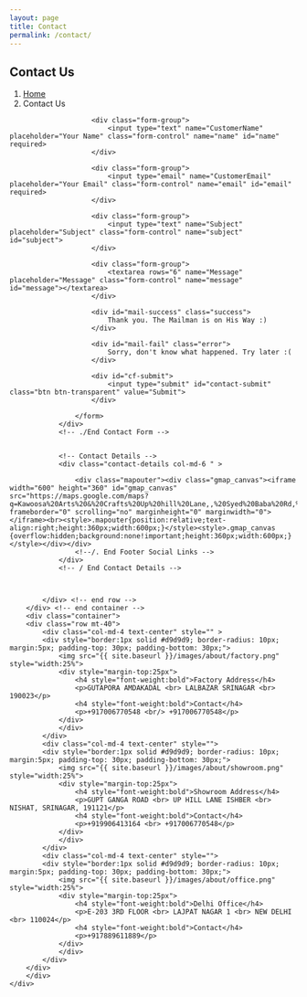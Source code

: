 ```yaml
---
layout: page
title: Contact
permalink: /contact/
---
```

<section class="page-header">
	<div class="container">
		<div class="row">
			<div class="col-md-12">
				<div class="content">
					<h1 class="page-name">Contact Us</h1>
					<ol class="breadcrumb">
						<li><a href="index.html">Home</a></li>
						<li class="active">Contact Us</li>
					</ol>
				</div>
			</div>
		</div>
	</div>
</section>




<section class="page-wrapper">
	<div class="contact-section">
		<div class="container">
			<div class="row">
				<!-- Contact Form -->
				<div class="contact-form col-md-6 " >
					<form id="contact-form" action="https://formspree.io/f/xwkarwkb" method="POST" role="form">
					
						<div class="form-group">
							<input type="text" name="CustomerName" placeholder="Your Name" class="form-control" name="name" id="name" required>
						</div>
						
						<div class="form-group">
							<input type="email" name="CustomerEmail" placeholder="Your Email" class="form-control" name="email" id="email" required>
						</div>
						
						<div class="form-group">
							<input type="text" name="Subject" placeholder="Subject" class="form-control" name="subject" id="subject">
						</div>
						
						<div class="form-group">
							<textarea rows="6" name="Message" placeholder="Message" class="form-control" name="message" id="message"></textarea>	
						</div>
						
						<div id="mail-success" class="success">
							Thank you. The Mailman is on His Way :)
						</div>
						
						<div id="mail-fail" class="error">
							Sorry, don't know what happened. Try later :(
						</div>
						
						<div id="cf-submit">
							<input type="submit" id="contact-submit" class="btn btn-transparent" value="Submit">
						</div>						
						
					</form>
				</div>
				<!-- ./End Contact Form -->

				
				<!-- Contact Details -->
				<div class="contact-details col-md-6 " >
	
					<div class="mapouter"><div class="gmap_canvas"><iframe width="600" height="360" id="gmap_canvas" src="https://maps.google.com/maps?q=Kawoosa%20Arts%20&%20Crafts%20Up%20hill%20Lane,,%20Syed%20Baba%20Rd,%20Nishat,%20Srinagar,%20Jammu%20and%20Kashmir&t=&z=13&ie=UTF8&iwloc=&output=embed" frameborder="0" scrolling="no" marginheight="0" marginwidth="0"></iframe><br><style>.mapouter{position:relative;text-align:right;height:360px;width:600px;}</style><style>.gmap_canvas {overflow:hidden;background:none!important;height:360px;width:600px;}</style></div></div>
					<!--/. End Footer Social Links -->
				</div>
				<!-- / End Contact Details -->
					
				
			
			</div> <!-- end row -->
		</div> <!-- end container -->
		<div class="container">
		<div class="row mt-40">
			<div class="col-md-4 text-center" style="" >
            <div style="border:1px solid #d9d9d9; border-radius: 10px; margin:5px; padding-top: 30px; padding-bottom: 30px;">
				<img src="{{ site.baseurl }}/images/about/factory.png" style="width:25%">
                <div style="margin-top:25px">
                    <h4 style="font-weight:bold">Factory Address</h4>
                    <p>GUTAPORA AMDAKADAL <br> LALBAZAR SRINAGAR <br> 190023</p>
                    <h4 style="font-weight:bold">Contact</h4>
                    <p>+917006770548 <br/> +917006770548</p>
                </div>
                </div>
			</div>
			<div class="col-md-4 text-center" style="">
            <div style="border:1px solid #d9d9d9; border-radius: 10px; margin:5px; padding-top: 30px; padding-bottom: 30px;">
				<img src="{{ site.baseurl }}/images/about/showroom.png" style="width:25%">
                <div style="margin-top:25px">
                    <h4 style="font-weight:bold">Showroom Address</h4>
                    <p>GUPT GANGA ROAD <br> UP HILL LANE ISHBER <br> NISHAT, SRINAGAR, 191121</p>
                    <h4 style="font-weight:bold">Contact</h4>
                    <p>+919906413164 <br> +917006770548</p>
                </div>
                </div>
			</div>
			<div class="col-md-4 text-center" style="">
            <div style="border:1px solid #d9d9d9; border-radius: 10px; margin:5px; padding-top: 30px; padding-bottom: 30px;">
				<img src="{{ site.baseurl }}/images/about/office.png" style="width:25%">
                <div style="margin-top:25px">
                    <h4 style="font-weight:bold">Delhi Office</h4>
                    <p>E-203 3RD FLOOR <br> LAJPAT NAGAR 1 <br> NEW DELHI <br> 110024</p>
                    <h4 style="font-weight:bold">Contact</h4>
                    <p>+917889611889</p>
                </div>
                </div>
			</div>
		</div>
		</div>
	</div>
</section>
